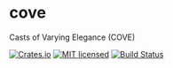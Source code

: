 # cove
Casts of Varying Elegance (COVE)



[![Crates.io][crates-badge]][crates-url]
[![MIT licensed][mit-badge]][mit-url]
[![Build Status][actions-badge]][actions-url]

[crates-badge]: https://img.shields.io/crates/v/cove.svg
[crates-url]: https://crates.io/crates/cove
[mit-badge]: https://img.shields.io/badge/license-MIT-blue.svg
[mit-url]: https://github.com/immodestproposal/cove/blob/master/LICENSE
[actions-badge]: https://github.com/immodestproposal/cove/actions/workflows/CI.yml/badge.svg
[actions-url]: https://github.com/immodestproposal/cove/actions?query=workflow%3ACI+branch%3Amaster